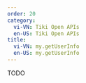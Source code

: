 ```yaml
---
order: 20
category:
  vi-VN: Tiki Open APIs
  en-US: Tiki Open APIs
title: 
  vi-VN: my.getUserInfo
  en-US: my.getUserInfo
---
```


TODO
